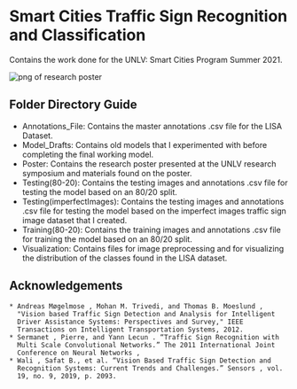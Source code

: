 # Smart Cities Traffic Sign Recognition and Classification 
Contains the work done for the UNLV: Smart Cities Program Summer 2021.

![png of research poster](Poster/Graterol_Andres-Poster.png)

  ## Folder Directory Guide
  * Annotations_File: Contains the master annotations .csv file for the LISA Dataset.
  * Model_Drafts: Contains old models that I experimented with before completing the final working model.
  * Poster: Contains the research poster presented at the UNLV research symposium and materials found on the poster.
  * Testing(80-20): Contains the testing images and annotations .csv file for testing the model based on an 80/20 split.
  * Testing(imperfectImages): Contains the testing images and annotations .csv file for testing the model based on the imperfect            images traffic sign image dataset that I created.
  * Training(80-20): Contains the training images and annotations .csv file for training the model based on an 80/20 split.
  * Visualization: Contains files for image preprocessing and for visualizing the distribution of the classes found in the LISA            dataset.

  ## Acknowledgements 
    * Andreas Møgelmose , Mohan M. Trivedi, and Thomas B. Moeslund ,
      "Vision based Traffic Sign Detection and Analysis for Intelligent
      Driver Assistance Systems: Perspectives and Survey," IEEE
      Transactions on Intelligent Transportation Systems, 2012.
    * Sermanet , Pierre, and Yann Lecun . “Traffic Sign Recognition with
      Multi Scale Convolutional Networks.” The 2011 International Joint
      Conference on Neural Networks ,
    * Wali , Safat B., et al. “Vision Based Traffic Sign Detection and
      Recognition Systems: Current Trends and Challenges.” Sensors , vol.
      19, no. 9, 2019, p. 2093.
